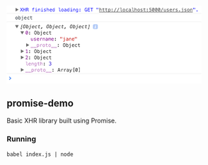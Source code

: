 ![preview](preview.png)
## promise-demo

Basic XHR library built using Promise.

### Running
```
babel index.js | node
```